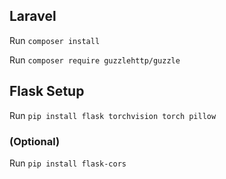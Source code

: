 ## Laravel
Run `composer install`

Run `composer require guzzlehttp/guzzle`

## Flask Setup
Run `pip install flask torchvision torch pillow`
### (Optional)
Run `pip install flask-cors`